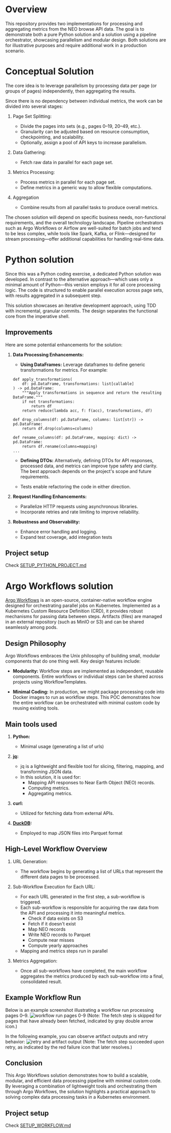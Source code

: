 # Overview

This repository provides two implementations for processing and aggregating metrics from the NEO browse API data. The goal is
to demonstrate both a pure Python solution and a solution using a pipeline orchestrator, showcasing parallelism and modular
design.
Both solutions are for illustrative purposes and require additional work in a production scenario.

# Conceptual Solution

The core idea is to leverage parallelism by processing data per page (or groups of pages) independently, then
aggregating the results.

Since there is no dependency between individual metrics, the work can be divided into several stages:

1. Page Set Splitting:

   * Divide the pages into sets (e.g., pages 0–19, 20–49, etc.).
   * Granularity can be adjusted based on resource consumption, checkpointing, and scalability.
   * Optionally, assign a pool of API keys to increase parallelism.

2. Data Gathering:
    * Fetch raw data in parallel for each page set.

3. Metrics Processing:

    * Process metrics in parallel for each page set.
    * Define metrics in a generic way to allow flexible computations.

4. Aggregation

    * Combine results from all parallel tasks to produce overall metrics.

The chosen solution will depend on specific business needs, non-functional requirements, and the overall technology
landscape. Pipeline orchestrators such as Argo Workflows or Airflow are well-suited for batch jobs and tend to be less
complex, while tools like Spark, Kafka, or Flink—designed for stream processing—offer additional capabilities for
handling real-time data.

# Python solution

Since this was a Python coding exercise, a dedicated Python solution was developed.
In contrast to the alternative approach—which uses only a minimal amount of Python—this version employs it for all core
processing logic.
The code is structured to enable parallel execution across page sets, with results aggregated in a subsequent step.

This solution showcases an iterative development approach, using TDD with incremental, granular commits.
The design separates the functional core from the imperative shell.

## Improvements

Here are some potential enhancements for the solution:

1. **Data Processing Enhancements:**

    * **Using DataFrames:**
        Leverage dataframes to define generic transformations for metrics. For example:

    ```
    def apply_transformations(
        df: pd.DataFrame, transformations: list[callable]
    ) -> pd.DataFrame:
        """Apply transformations in sequence and return the resulting DataFrame."""
        if not transformations:
            return df
        return reduce(lambda acc, f: f(acc), transformations, df)

    def drop_columns(df: pd.DataFrame, columns: list[str]) -> pd.DataFrame:
        return df.drop(columns=columns)

    def rename_columns(df: pd.DataFrame, mapping: dict) -> pd.DataFrame:
        return df.rename(columns=mapping)
    ...
    ```
    * **Defining DTOs:**
        Alternatively, defining DTOs for API responses, processed data, and metrics can improve type safety and clarity. The best approach depends on the project's scope and future requirements.

    * Tests enable refactoring the code in either direction.

2. **Request Handling Enhancements:**

   * Parallelize HTTP requests using asynchronous libraries.
   * Incorporate retries and rate limiting to improve reliability.

3. **Robustness and Observability:**

    * Enhance error handling and logging.
    * Expand test coverage, add integration tests


## Project setup

Check [SETUP_PYTHON_PROJECT.md](SETUP_PYTHON_PROJECT.md)

# Argo Workflows solution

[Argo Workflows](https://argoproj.github.io/workflows/) is an open-source, container-native workflow engine designed for
orchestrating parallel jobs on Kubernetes. Implemented as a Kubernetes Custom Resource Definition (CRD), it provides
robust mechanisms for passing data between steps. Artifacts (files) are managed in an external repository (such as MinIO
or S3) and can be shared seamlessly among pods.


## Design Philosophy

Argo Workflows embraces the Unix philosophy of building small, modular components that do one thing well. Key design
features include:

* **Modularity:**
  Workflow steps are implemented as independent, reusable components. Entire workflows or individual steps can be shared
  across projects using WorkflowTemplates.

* **Minimal Coding:**
  In production, we might package processing code into Docker images to run as workflow steps. This POC demonstrates
  how the entire workflow can be orchestrated with minimal custom code by reusing existing tools.

## Main tools used

1. **Python:**

    * Minimal usage (generating a list of urls)

2. **[jq](https://jqlang.org/):**

    * jq is a lightweight and flexible tool for slicing, filtering, mapping, and transforming JSON data.
    * In this solution, it is used for:
      * Mapping API responses to Near Earth Object (NEO) records.
      * Computing metrics.
      * Aggregating metrics.

3. **curl:**

    * Utilized for fetching data from external APIs.

4. **[DuckDB](https://duckdb.org/):**

    * Employed to map JSON files into Parquet format

## High-Level Workflow Overview

1. URL Generation:

    * The workflow begins by generating a list of URLs that represent the different data pages to be processed.

2. Sub-Workflow Execution for Each URL:

   * For each URL generated in the first step, a sub-workflow is triggered.
   * Each sub-workflow is responsible for acquiring the raw data from the API and processing it into meaningful metrics.
     * Check if data exists on S3
     * Fetch if it doesn't exist
     * Map NEO records
     * Write NEO records to Parquet
     * Compute near misses
     * Compute yearly approaches
   * Mapping and metrics steps run in parallel

3. Metrics Aggregation:

   * Once all sub-workflows have completed, the main workflow aggregates the metrics produced by each sub-workflow into
     a final, consolidated result.


## Example Workflow Run

Below is an example screenshot illustrating a workflow run processing pages 0–9.
![workflow run pages 0-9](solution-argo-workflow/screenshots/workflow-run-10-pages.png)
(Note: The fetch step is skipped for pages that have already been fetched, indicated by gray double arrow icon.)

In the following example, you can observe artifact outputs and retry behavior:
![retry and artifact output](solution-argo-workflow/screenshots/retry-and-artifact-view.png)
(Note: The fetch step succeeded upon retry, as indicated by the red failure icon that later resolves.)

## Conclusion

This Argo Workflows solution demonstrates how to build a scalable, modular, and efficient data processing pipeline with
minimal custom code. By leveraging a combination of lightweight tools and orchestrating them through Argo Workflows, the
solution highlights a practical approach to solving complex data processing tasks in a Kubernetes environment.

## Project setup

Check [SETUP_WORKFLOW.md](SETUP_WORKFLOW.md)
